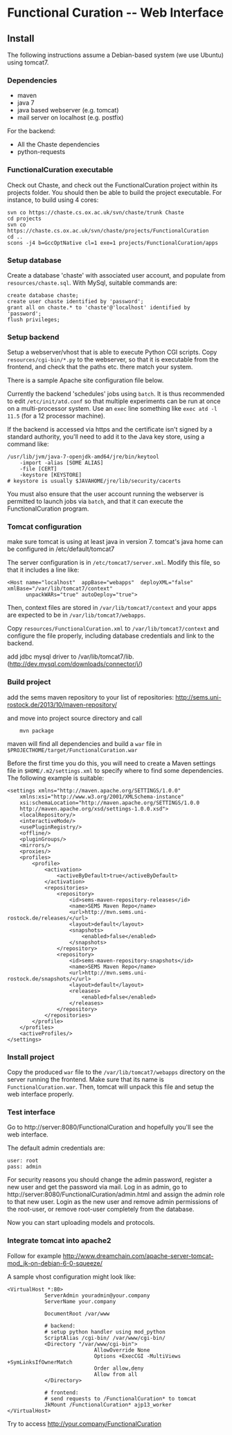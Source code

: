 # Functional Curation -- Web Interface

## Install

The following instructions assume a Debian-based system (we use Ubuntu) using tomcat7.

### Dependencies

* maven
* java 7
* java based webserver (e.g. tomcat)
* mail server on localhost (e.g. postfix)

For the backend:

* All the Chaste dependencies
* python-requests

### FunctionalCuration executable

Check out Chaste, and check out the FunctionalCuration project within its projects folder.
You should then be able to build the project executable.
For instance, to build using 4 cores:

```
svn co https://chaste.cs.ox.ac.uk/svn/chaste/trunk Chaste
cd projects
svn co https://chaste.cs.ox.ac.uk/svn/chaste/projects/FunctionalCuration
cd ..
scons -j4 b=GccOptNative cl=1 exe=1 projects/FunctionalCuration/apps
```


### Setup database

Create a database 'chaste' with associated user account, and populate from `resources/chaste.sql`.
With MySql, suitable commands are:
```
create database chaste;
create user chaste identified by 'password';
grant all on chaste.* to 'chaste'@'localhost' identified by 'password';
flush privileges;
```

### Setup backend

Setup a webserver/vhost that is able to execute Python CGI scripts.  Copy
`resources/cgi-bin/*.py` to the webserver, so that it is executable from the
frontend, and check that the paths etc. there match your system.

There is a sample Apache site configuration file below.

Currently the backend 'schedules' jobs using `batch`.  It is thus
recommended to edit `/etc/init/atd.conf` so that multiple experiments can be
run at once on a multi-processor system.  Use an `exec` line something like
`exec atd -l 11.5` (for a 12 processor machine).

If the backend is accessed via https and the certificate isn't signed by a
standard authority, you'll need to add it to the Java key store, using a
command like:

```
/usr/lib/jvm/java-7-openjdk-amd64/jre/bin/keytool 
	-import -alias [SOME ALIAS]
	-file [CERT]
	-keystore [KEYSTORE]
# keystore is usually $JAVAHOME/jre/lib/security/cacerts
```

You must also ensure that the user account running the webserver is
permitted to launch jobs via `batch`, and that it can execute the
FunctionalCuration program.

### Tomcat configuration
make sure tomcat is using at least java in version 7. tomcat's java home can be configured in /etc/default/tomcat7


The server configuration is in `/etc/tomcat7/server.xml`. Modify this file, so that it includes a line like:


    <Host name="localhost"  appBase="webapps"  deployXML="false" xmlBase="/var/lib/tomcat7/context"
          unpackWARs="true" autoDeploy="true">

Then, context files are stored in `/var/lib/tomcat7/context` and your apps are expected to be in `/var/lib/tomcat7/webapps`.

Copy `resources/FunctionalCuration.xml` to `/var/lib/tomcat7/context` and configure the file properly, including database credentials and link to the backend.

add jdbc mysql driver to /var/lib/tomcat7/lib. (http://dev.mysql.com/downloads/connector/j/)
### Build project

add the sems maven repository to your list of repositories: http://sems.uni-rostock.de/2013/10/maven-repository/

and move into project source directory and call




        mvn package

maven will find all dependencies and build a `war` file in `$PROJECTHOME/target/FunctionalCuration.war`

Before the first time you do this, you will need to create a Maven settings file in `$HOME/.m2/settings.xml` to specify where to find some dependencies.
The following example is suitable:

    <settings xmlns="http://maven.apache.org/SETTINGS/1.0.0"
        xmlns:xsi="http://www.w3.org/2001/XMLSchema-instance"
        xsi:schemaLocation="http://maven.apache.org/SETTINGS/1.0.0
        http://maven.apache.org/xsd/settings-1.0.0.xsd">
        <localRepository/>
        <interactiveMode/>
        <usePluginRegistry/>
        <offline/>
        <pluginGroups/>
        <mirrors/>
        <proxies/>
        <profiles>
            <profile>
                <activation>
                    <activeByDefault>true</activeByDefault>
                </activation>
                <repositories>
                    <repository>
                        <id>sems-maven-repository-releases</id>
                        <name>SEMS Maven Repo</name>
                        <url>http://mvn.sems.uni-rostock.de/releases/</url>
                        <layout>default</layout>
                        <snapshots>
                            <enabled>false</enabled>
                        </snapshots>
                    </repository>
                    <repository>
                        <id>sems-maven-repository-snapshots</id>
                        <name>SEMS Maven Repo</name>
                        <url>http://mvn.sems.uni-rostock.de/snapshots/</url>
                        <layout>default</layout>
                        <releases>
                            <enabled>false</enabled>
                        </releases>
                    </repository>
                </repositories>
            </profile>
        </profiles>
        <activeProfiles/>
    </settings>



### Install project

Copy the produced `war` file to the `/var/lib/tomcat7/webapps` directory on the server running the frontend. Make sure that its name is `FunctionalCuration.war`.
Then, tomcat will unpack this file and setup the web interface properly.

### Test interface

Go to http://server:8080/FunctionalCuration and hopefully you'll see the web interface.

The default admin credentials are:

    user: root
    pass: admin

For security reasons you should change the admin password, register a new user and get the password via mail.
Log in as admin, go to http://server:8080/FunctionalCuration/admin.html and assign the admin role to that new user.
Login as the new user and remove admin permissions of the root-user, or remove root-user completely from the database.

Now you can start uploading models and protocols.

### Integrate tomcat into apache2

Follow for example http://www.dreamchain.com/apache-server-tomcat-mod_jk-on-debian-6-0-squeeze/

A sample vhost configuration might look like:

	<VirtualHost *:80>
				ServerAdmin youradmin@your.company
				ServerName your.company
				
				DocumentRoot /var/www
				
				# backend:
				# setup python handler using mod_python
				ScriptAlias /cgi-bin/ /var/www/cgi-bin/
				<Directory "/var/www/cgi-bin">
								AllowOverride None
								Options +ExecCGI -MultiViews +SymLinksIfOwnerMatch
								Order allow,deny
								Allow from all
				</Directory>
				
				# frontend:
				# send requests to /FunctionalCuration* to tomcat
				JkMount /FunctionalCuration* ajp13_worker
	</VirtualHost>

Try to access http://your.company/FunctionalCuration




